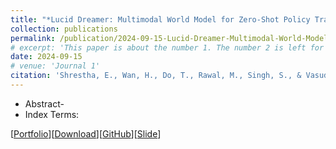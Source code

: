 ```yaml
---
title: "*Lucid Dreamer: Multimodal World Model for Zero-Shot Policy Transfer in Multi-Agent Autonomous Racing* (ICRA 2025 Submission)"
collection: publications
permalink: /publication/2024-09-15-Lucid-Dreamer-Multimodal-World-Model-for-Zero-Shot-Policy-Transfer-in-Multi-Agent-Autonomous-Racing
# excerpt: 'This paper is about the number 1. The number 2 is left for future work.'
date: 2024-09-15
# venue: 'Journal 1'
citation: 'Shrestha, E., Wan, H., Do, T., Rawal, M., Singh, S., & Vasudevan, R. (2024). *Lucid Dreamer: Multimodal World Model for Zero-Shot Policy Transfer in Multi-Agent Autonomous Racing*. Submitted to IEEE International Conference on Robotics and Automation (ICRA).'
---
```

- Abstract-
- Index Terms:

[[Portfolio](https://sontung1010.github.io/portfolio/2024-09-15-portfolio/)][[Download](https://openreview.net/forum?id=wXjsMTZzxF)][[GitHub]()][[Slide](https://docs.google.com/presentation/d/19Tz14ShtI7ksQvZ1I69B2yNZBIIl61KKa4lkgYfz3p8/edit?usp=sharing)] 

